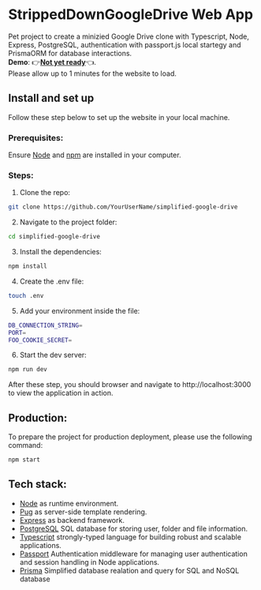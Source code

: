 # StrippedDownGoogleDrive Web App
Pet project to create a minizied Google Drive clone with Typescript, Node, Express, PostgreSQL, authentication with passport.js local startegy and PrismaORM for database interactions.  <br>
**Demo**: :point_right:[**Not yet ready**]():point_left:. <br>
Please allow up to 1 minutes for the website to load.
## Install and set up
Follow these step below to set up the website in your local machine.

### Prerequisites:
Ensure [Node](https://nodejs.org/en) and [npm](https://www.npmjs.comnode) are installed in your computer.
### Steps:
1. Clone the repo: <br>

```bash
git clone https://github.com/YourUserName/simplified-google-drive
```

2. Navigate to the project folder:<br>

```bash
cd simplified-google-drive
```

3. Install the dependencies:<br>

```bash
npm install
```

4. Create the .env file:<br>

```bash
touch .env
```

5. Add your environment inside the file: <br>

```bash
DB_CONNECTION_STRING=
PORT=
FOO_COOKIE_SECRET=
```

6. Start the dev server:<br>

```bash
npm run dev
```


After these step, you should browser and navigate to http://localhost:3000 to view the application in action.
## Production:

To prepare the project for production deployment, please use the following command: <br>

```bash
npm start
```

## Tech stack:
+ [Node](https://nodejs.org/en) as runtime environment. <br>
+ [Pug](https://pugjs.org/api/getting-started.html) as server-side template rendering. <br>
+ [Express](https://expressjs.com/) as backend framework. <br>
+ [PostgreSQL](https://www.postgresql.org/) SQL database for storing user, folder and file information. <br>
+ [Typescript](https://www.postgresql.org/) strongly-typed language for building robust and scalable applications. <br>
+ [Passport](https://www.passportjs.org/) Authentication middleware for managing user authentication and session handling in Node applications. <br>
+ [Prisma](https://www.prisma.io/) Simplified database realation and query for SQL and NoSQL database
